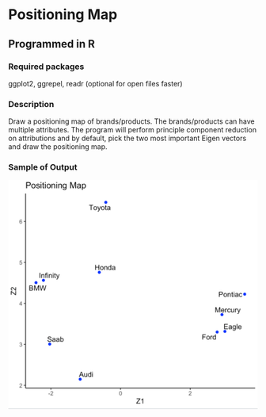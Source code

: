 # Positioning Map

## Programmed in R
### Required packages
ggplot2, ggrepel, readr (optional for open files faster)

### Description
Draw a positioning map of brands/products. The brands/products can have multiple attributes. The program will perform principle component reduction on attributions and by default, pick the two most important Eigen vectors and draw the positioning map.

### Sample of Output

![](https://github.com/andrewjing404/homework/blob/master/Analytics%20-%20Positioning%20Map/Result%20-%20Positioning%20Map.png?raw=true)
